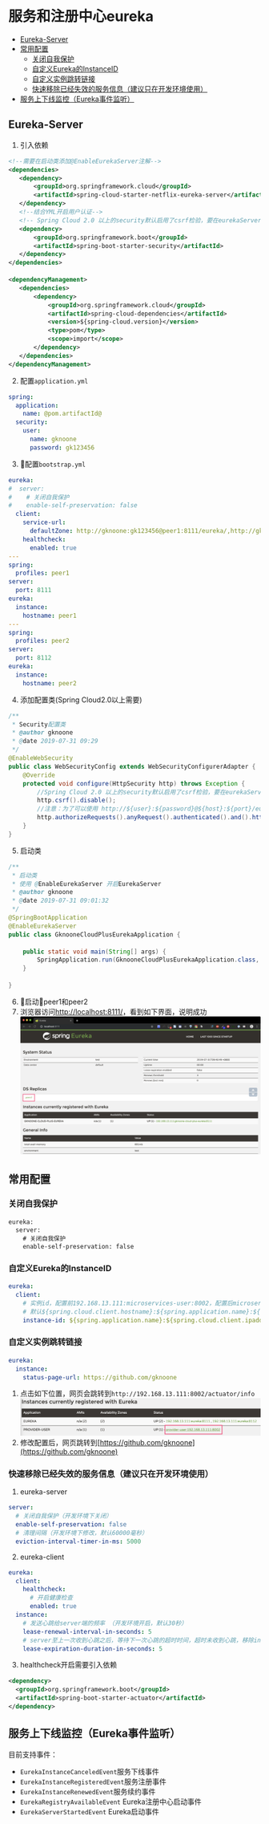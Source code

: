 # 服务和注册中心eureka

<!-- @import "[TOC]" {cmd="toc" depthFrom=2 depthTo=6 orderedList=false} -->
<!-- code_chunk_output -->

* [Eureka-Server](#eureka-server)
* [常用配置](#常用配置)
	* [关闭自我保护](#关闭自我保护)
	* [自定义Eureka的InstanceID](#自定义eureka的instanceid)
	* [自定义实例跳转链接](#自定义实例跳转链接)
	* [快速移除已经失效的服务信息（建议只在开发环境使用）](#快速移除已经失效的服务信息建议只在开发环境使用)
* [服务上下线监控（Eureka事件监听）](#服务上下线监控eureka事件监听)

<!-- /code_chunk_output -->

## Eureka-Server

1. 引入依赖


```xml
<!--需要在启动类添加@EnableEurekaServer注解-->
<dependencies>
   <dependency>
       <groupId>org.springframework.cloud</groupId>
       <artifactId>spring-cloud-starter-netflix-eureka-server</artifactId>
   </dependency>
   <!--结合YML开启用户认证-->
   <!-- Spring Cloud 2.0 以上的security默认启用了csrf检验，要在eurekaServer端配置security的csrf检验为false-->
   <dependency>
       <groupId>org.springframework.boot</groupId>
       <artifactId>spring-boot-starter-security</artifactId>
   </dependency>
</dependencies>

<dependencyManagement>
   <dependencies>
       <dependency>
           <groupId>org.springframework.cloud</groupId>
           <artifactId>spring-cloud-dependencies</artifactId>
           <version>${spring-cloud.version}</version>
           <type>pom</type>
           <scope>import</scope>
       </dependency>
   </dependencies>
</dependencyManagement>
```

2. 配置`application.yml`

```yml
spring:
  application:
    name: @pom.artifactId@
  security:
    user:
      name: gknoone
      password: gk123456
```

3. 配置`bootstrap.yml`


```yml
eureka:
#  server:
#    # 关闭自我保护
#    enable-self-preservation: false
  client:
    service-url:
      defaultZone: http://gknoone:gk123456@peer1:8111/eureka/,http://gknoone:gk123456@peer2:8112/eureka/
    healthcheck:
      enabled: true
---
spring:
  profiles: peer1
server:
  port: 8111
eureka:
  instance:
    hostname: peer1
---
spring:
  profiles: peer2
server:
  port: 8112
eureka:
  instance:
    hostname: peer2
```

4. 添加配置类(Spring Cloud2.0以上需要)


```java
/**
 * Security配置类
 * @author gknoone
 * @date 2019-07-31 09:29
 */
@EnableWebSecurity
public class WebSecurityConfig extends WebSecurityConfigurerAdapter {
    @Override
    protected void configure(HttpSecurity http) throws Exception {
        //Spring Cloud 2.0 以上的security默认启用了csrf检验，要在eurekaServer端配置security的csrf检验为false
        http.csrf().disable();
        //注意：为了可以使用 http://${user}:${password}@${host}:${port}/eureka/ 这种方式登录,所以必须是httpBasic
        http.authorizeRequests().anyRequest().authenticated().and().httpBasic();
    }
}
```

5. 启动类


```java
/**
 * 启动类
 * 使用 @EnableEurekaServer 开启EurekaServer
 * @author gknoone
 * @date 2019-07-31 09:01:32
 */
@SpringBootApplication
@EnableEurekaServer
public class GknooneCloudPlusEurekaApplication {

    public static void main(String[] args) {
        SpringApplication.run(GknooneCloudPlusEurekaApplication.class, args);
    }

}
```


6. 启动peer1和peer2
7. 浏览器访问[http://localhost:8111/](http://localhost:8111/)，看到如下界面，说明成功
![](assets/markdown-img-paste-20190731104050878.png)

## 常用配置
### 关闭自我保护

```properties
eureka:
  server:
    # 关闭自我保护
    enable-self-preservation: false
```

### 自定义Eureka的InstanceID

```yml
eureka:
  client:
    # 实例id，配置前192.168.13.111:microservices-user:8002，配置后microservices-user:192.168.13.111:8002
    # 默认${spring.cloud.client.hostname}:${spring.application.name}:${spring.application.instance_id}:${server.port}
    instance-id: ${spring.application.name}:${spring.cloud.client.ipaddress}:${server.port}
```

### 自定义实例跳转链接

```yml
eureka:
  instance:
    status-page-url: https://github.com/gknoone
```
1. 点击如下位置，网页会跳转到`http://192.168.13.111:8002/actuator/info`
![](assets/markdown-img-paste-20190731162906886.png)
2. 修改配置后，网页跳转到[https://github.com/gknoone](https://github.com/gknoone)

### 快速移除已经失效的服务信息（建议只在开发环境使用）
1. eureka-server
```yml
server:
  # 关闭自我保护（开发环境下关闭）
  enable-self-preservation: false
  # 清理间隔（开发环境下修改，默认60000毫秒）
  eviction-interval-timer-in-ms: 5000
```
2. eureka-client
```yml
eureka:
  client:
    healthcheck:
      # 开启健康检查
      enabled: true
  instance:
    # 发送心跳给server端的频率 （开发环境开启，默认30秒）
    lease-renewal-interval-in-seconds: 5
    # server至上一次收到心跳之后，等待下一次心跳的超时时间，超时未收到心跳，移除instance （开发环境开启，默认90秒）
    lease-expiration-duration-in-seconds: 5
```
3. healthcheck开启需要引入依赖
```xml
<dependency>
  <groupId>org.springframework.boot</groupId>
  <artifactId>spring-boot-starter-actuator</artifactId>
</dependency>
```
## 服务上下线监控（Eureka事件监听）
目前支持事件：
- `EurekaInstanceCanceledEvent`服务下线事件
- `EurekaInstanceRegisteredEvent`服务注册事件
- `EurekaInstanceRenewedEvent`服务续约事件
- `EurekaRegistryAvailableEvent` Eureka注册中心启动事件
- `EurekaServerStartedEvent` Eureka启动事件
